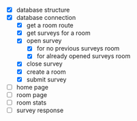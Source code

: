 - [x] database structure
- [x] database connection
  - [x] get a room route
  - [x] get surveys for a room
  - [x] open survey
    - [x] for no previous surveys room
    - [x] for already opened surveys room
  - [x] close survey
  - [x] create a room
  - [x] submit survey
- [ ] home page
- [ ] room page
- [ ] room stats
- [ ] survey response